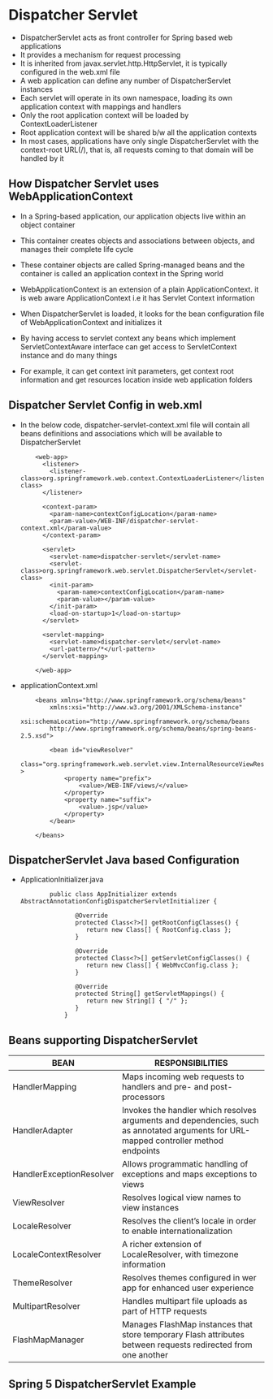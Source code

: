 #	Dispatcher Servlet

-	DispatcherServlet acts as front controller for Spring based web applications
-	It provides a mechanism for request processing 
-	It is inherited from javax.servlet.http.HttpServlet, it is typically configured in the web.xml file
-	A web application can define any number of DispatcherServlet instances
-	Each servlet will operate in its own namespace, loading its own application context with mappings and handlers
-	Only the root application context will be loaded by ContextLoaderListener
-	Root application context will be shared b/w all the application contexts
-	In most cases, applications have only single DispatcherServlet with the context-root URL(/), that is, all requests coming to that domain will be handled by it



##	How Dispatcher Servlet uses WebApplicationContext

-	In a Spring-based application, our application objects live within an object container
-	This container creates objects and associations between objects, and manages their complete life cycle
-	These container objects are called Spring-managed beans and the container is called an application context in the Spring world

-	WebApplicationContext is an extension of a plain ApplicationContext. it is web aware ApplicationContext i.e it has Servlet Context information
- 	When DispatcherServlet is loaded, it looks for the bean configuration file of WebApplicationContext and initializes it
-	By having access to servlet context any beans which implement ServletContextAware interface can get access to ServletContext instance and do many things 
-	For example, it can get context init parameters, get context root information and get resources location inside web application folders



## Dispatcher Servlet Config in web.xml

-	In the below code, dispatcher-servlet-context.xml file will contain all beans definitions and associations which will be available to DispatcherServlet

			<web-app>
			  <listener>
				<listener-class>org.springframework.web.context.ContextLoaderListener</listener-class>
			  </listener>
			 
			  <context-param>
				<param-name>contextConfigLocation</param-name>
				<param-value>/WEB-INF/dispatcher-servlet-context.xml</param-value>
			  </context-param>
			 
			  <servlet>
				<servlet-name>dispatcher-servlet</servlet-name>
				<servlet-class>org.springframework.web.servlet.DispatcherServlet</servlet-class>
				<init-param>
				  <param-name>contextConfigLocation</param-name>
				  <param-value></param-value>
				</init-param>
				<load-on-startup>1</load-on-startup>
			  </servlet>
			 
			  <servlet-mapping>
				<servlet-name>dispatcher-servlet</servlet-name>
				<url-pattern>/*</url-pattern>
			  </servlet-mapping>
			 
			</web-app>

			
-	applicationContext.xml
		
		
			<beans xmlns="http://www.springframework.org/schema/beans"
				xmlns:xsi="http://www.w3.org/2001/XMLSchema-instance"
				xsi:schemaLocation="http://www.springframework.org/schema/beans
				http://www.springframework.org/schema/beans/spring-beans-2.5.xsd">
			 
				<bean id="viewResolver"
					class="org.springframework.web.servlet.view.InternalResourceViewResolver" >
					<property name="prefix">
						<value>/WEB-INF/views/</value>
					</property>
					<property name="suffix">
						<value>.jsp</value>
					</property>
				</bean>
			 
			</beans>
			
			
##	DispatcherServlet Java based Configuration

-	ApplicationInitializer.java


				public class AppInitializer extends AbstractAnnotationConfigDispatcherServletInitializer {
 
					   @Override
					   protected Class<?>[] getRootConfigClasses() {
						  return new Class[] { RootConfig.class };
					   }
					 
					   @Override
					   protected Class<?>[] getServletConfigClasses() {
						  return new Class[] { WebMvcConfig.class };
					   }
					 
					   @Override
					   protected String[] getServletMappings() {
						  return new String[] { "/" };
					   }
					}
					
##	Beans supporting DispatcherServlet


BEAN	| RESPONSIBILITIES
--------|---------------------
HandlerMapping	| Maps incoming web requests to handlers and pre- and post-processors
HandlerAdapter	| Invokes the handler which resolves arguments and dependencies, such as annotated arguments for URL-mapped controller method endpoints
HandlerExceptionResolver	| Allows programmatic handling of exceptions and maps exceptions to views
ViewResolver	| Resolves logical view names to view instances
LocaleResolver	| Resolves the client’s locale in order to enable internationalization
LocaleContextResolver	| A richer extension of LocaleResolver, with timezone information
ThemeResolver	| Resolves themes configured in wer app for enhanced user experience
MultipartResolver	| Handles multipart file uploads as part of HTTP requests
FlashMapManager	| Manages FlashMap instances that store temporary Flash attributes between requests redirected from one another



##	Spring 5 DispatcherServlet Example








